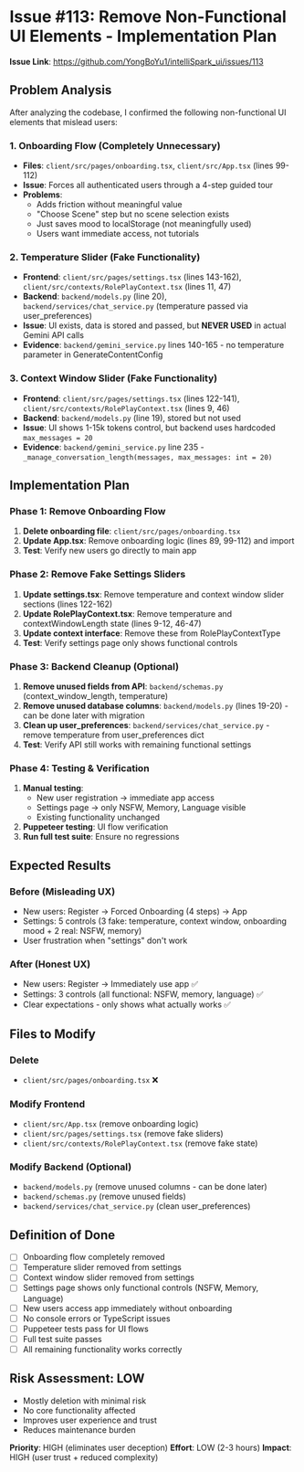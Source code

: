 # Issue #113: Remove Non-Functional UI Elements - Implementation Plan

**Issue Link**: https://github.com/YongBoYu1/intelliSpark_ui/issues/113

## Problem Analysis

After analyzing the codebase, I confirmed the following non-functional UI elements that mislead users:

### 1. Onboarding Flow (Completely Unnecessary)
- **Files**: `client/src/pages/onboarding.tsx`, `client/src/App.tsx` (lines 99-112)
- **Issue**: Forces all authenticated users through a 4-step guided tour
- **Problems**: 
  - Adds friction without meaningful value
  - "Choose Scene" step but no scene selection exists
  - Just saves mood to localStorage (not meaningfully used)
  - Users want immediate access, not tutorials

### 2. Temperature Slider (Fake Functionality) 
- **Frontend**: `client/src/pages/settings.tsx` (lines 143-162), `client/src/contexts/RolePlayContext.tsx` (lines 11, 47)
- **Backend**: `backend/models.py` (line 20), `backend/services/chat_service.py` (temperature passed via user_preferences)
- **Issue**: UI exists, data is stored and passed, but **NEVER USED** in actual Gemini API calls
- **Evidence**: `backend/gemini_service.py` lines 140-165 - no temperature parameter in GenerateContentConfig

### 3. Context Window Slider (Fake Functionality)
- **Frontend**: `client/src/pages/settings.tsx` (lines 122-141), `client/src/contexts/RolePlayContext.tsx` (lines 9, 46)  
- **Backend**: `backend/models.py` (line 19), stored but not used
- **Issue**: UI shows 1-15k tokens control, but backend uses hardcoded `max_messages = 20`
- **Evidence**: `backend/gemini_service.py` line 235 - `_manage_conversation_length(messages, max_messages: int = 20)`

## Implementation Plan

### Phase 1: Remove Onboarding Flow
1. **Delete onboarding file**: `client/src/pages/onboarding.tsx`
2. **Update App.tsx**: Remove onboarding logic (lines 89, 99-112) and import
3. **Test**: Verify new users go directly to main app

### Phase 2: Remove Fake Settings Sliders 
1. **Update settings.tsx**: Remove temperature and context window slider sections (lines 122-162)
2. **Update RolePlayContext.tsx**: Remove temperature and contextWindowLength state (lines 9-12, 46-47)
3. **Update context interface**: Remove these from RolePlayContextType
4. **Test**: Verify settings page only shows functional controls

### Phase 3: Backend Cleanup (Optional)
1. **Remove unused fields from API**: `backend/schemas.py` (context_window_length, temperature)
2. **Remove unused database columns**: `backend/models.py` (lines 19-20) - can be done later with migration
3. **Clean up user_preferences**: `backend/services/chat_service.py` - remove temperature from user_preferences dict
4. **Test**: Verify API still works with remaining functional settings

### Phase 4: Testing & Verification
1. **Manual testing**:
   - New user registration → immediate app access
   - Settings page → only NSFW, Memory, Language visible  
   - Existing functionality unchanged
2. **Puppeteer testing**: UI flow verification
3. **Run full test suite**: Ensure no regressions

## Expected Results

### Before (Misleading UX)
- New users: Register → Forced Onboarding (4 steps) → App
- Settings: 5 controls (3 fake: temperature, context window, onboarding mood + 2 real: NSFW, memory)
- User frustration when "settings" don't work

### After (Honest UX) 
- New users: Register → Immediately use app ✅
- Settings: 3 controls (all functional: NSFW, memory, language) ✅  
- Clear expectations - only shows what actually works ✅

## Files to Modify

### Delete
- `client/src/pages/onboarding.tsx` ❌

### Modify Frontend
- `client/src/App.tsx` (remove onboarding logic)
- `client/src/pages/settings.tsx` (remove fake sliders)
- `client/src/contexts/RolePlayContext.tsx` (remove fake state)

### Modify Backend (Optional)
- `backend/models.py` (remove unused columns - can be done later)
- `backend/schemas.py` (remove unused fields)
- `backend/services/chat_service.py` (clean user_preferences)

## Definition of Done

- [ ] Onboarding flow completely removed
- [ ] Temperature slider removed from settings  
- [ ] Context window slider removed from settings
- [ ] Settings page shows only functional controls (NSFW, Memory, Language)
- [ ] New users access app immediately without onboarding
- [ ] No console errors or TypeScript issues
- [ ] Puppeteer tests pass for UI flows
- [ ] Full test suite passes
- [ ] All remaining functionality works correctly

## Risk Assessment: LOW
- Mostly deletion with minimal risk
- No core functionality affected
- Improves user experience and trust
- Reduces maintenance burden

**Priority**: HIGH (eliminates user deception)
**Effort**: LOW (2-3 hours)
**Impact**: HIGH (user trust + reduced complexity)